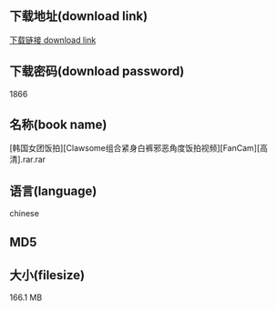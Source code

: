 ## 下载地址(download link)
[下载链接 download link](https://voluble-croquembouche-d321dc.netlify.app/?s=%5B%E9%9F%A9%E5%9B%BD%E5%A5%B3%E5%9B%A2%E9%A5%AD%E6%8B%8D%5D%5BClawsome%E7%BB%84%E5%90%88%E7%B4%A7%E8%BA%AB%E7%99%BD%E8%A3%A4%E9%82%AA%E6%81%B6%E8%A7%92%E5%BA%A6%E9%A5%AD%E6%8B%8D%E8%A7%86%E9%A2%91%5D%5BFanCam%5D%5B%E9%AB%98%E6%B8%85%5D.rar)

## 下载密码(download password)
1866

## 名称(book name)
[韩国女团饭拍][Clawsome组合紧身白裤邪恶角度饭拍视频][FanCam][高清].rar.rar

## 语言(language)
chinese

## MD5


## 大小(filesize)
166.1 MB
